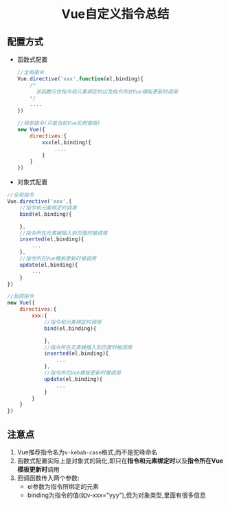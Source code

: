# <center>Vue自定义指令总结</center>
## 配置方式
- 函数式配置
  ```javascript
  //全局指令
  Vue.directive('xxx',function(el,binding){
      /*
        该函数只在指令和元素绑定时以及指令所在Vue模板更新时调用
      */
      ....
  })

  //局部指令(只能当前Vue实例使用)
  new Vue({
      directives:{
          xxx(el,binding){
              ....
          }
      }
  })


- 对象式配置
```javascript
//全局指令
Vue.directive('xxx',{
    //指令和元素绑定时调用
    bind(el,binding){

    },
    //指令所在元素被插入到页面时被调用
    inserted(el,binding){
        ...
    },
    //指令所在Vue模板更新时被调用
    update(el,binding){
        ...
    }
})

//局部指令
new Vue({
    directives:{
        xxx:{
            //指令和元素绑定时调用
            bind(el,binding){

            },
            //指令所在元素被插入到页面时被调用
            inserted(el,binding){
                ...
            },
            //指令所在Vue模板更新时被调用
            update(el,binding){
                ...
            }
        }
    }
})
```

## 注意点
1. Vue推荐指令名为`v-kebab-case`格式,而不是驼峰命名
2. 函数式配置实际上是对象式的简化,即只在**指令和元素绑定时**以及**指令所在Vue模板更新时**调用
3. 回调函数传入两个参数:
   - el参数为指令所绑定的元素
   - binding为指令的值(如v-xxx="yyy"),但为对象类型,里面有很多信息

